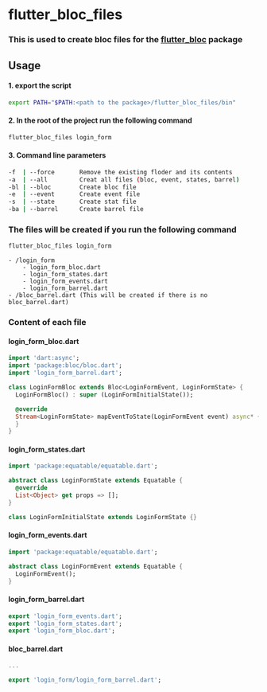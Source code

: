 # flutter_bloc_files

### This is used to create **bloc** files for the [flutter_bloc](https://pub.dev/packages/flutter_bloc) package

## Usage
#### 1. export the script
```bash
export PATH="$PATH:<path to the package>/flutter_bloc_files/bin"
```

#### 2. In the root of the project run the following command
```bash
flutter_bloc_files login_form
```

#### 3. Command line parameters
```bash
-f  | --force       Remove the existing floder and its contents
-a  | --all         Creat all files (bloc, event, states, barrel)
-bl | --bloc        Create bloc file
-e  | --event       Create event file
-s  | --state       Create stat file
-ba | --barrel      Create barrel file
```

### The files will be created if you run the following command
```bash
flutter_bloc_files login_form
```
```
- /login_form
    - login_form_bloc.dart
    - login_form_states.dart
    - login_form_events.dart
    - login_form_barrel.dart
- /bloc_barrel.dart (This will be created if there is no bloc_barrel.dart)
```

### Content of each file
#### login_form_bloc.dart
```dart
import 'dart:async';
import 'package:bloc/bloc.dart';
import 'login_form_barrel.dart';

class LoginFormBloc extends Bloc<LoginFormEvent, LoginFormState> {
  LoginFormBloc() : super (LoginFormInitialState());

  @override
  Stream<LoginFormState> mapEventToState(LoginFormEvent event) async* {
  }
}
```

#### login_form_states.dart
```dart
import 'package:equatable/equatable.dart';

abstract class LoginFormState extends Equatable {
  @override
  List<Object> get props => [];
}

class LoginFormInitialState extends LoginFormState {}
```

#### login_form_events.dart
```dart
import 'package:equatable/equatable.dart';

abstract class LoginFormEvent extends Equatable {
  LoginFormEvent();
}
```

#### login_form_barrel.dart
```dart
export 'login_form_events.dart';
export 'login_form_states.dart';
export 'login_form_bloc.dart';
```

#### bloc_barrel.dart
```dart
...

export 'login_form/login_form_barrel.dart';
```